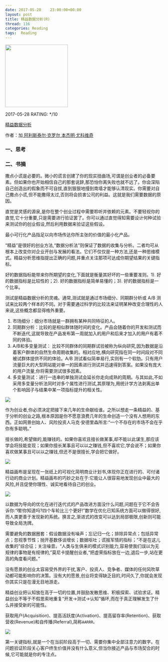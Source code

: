 ```yaml
---
date: 2017-05-28    23:00:00+00:00
layout: post
title: 精益数据分析(R)
thread: 116
categories: Reading
tags:  Reading
---
```


<img src="https://images-cn.ssl-images-amazon.com/images/I/51S6U3xb5AL.jpg" width="200" />

2017-05-28 RATING:  \*/10

[精益数据分析][1]

作者：加[ 阿利斯泰尔·克罗尔 ][2][本杰明·尤科维奇]()

### 一、思考

### 二、书摘

撒点小谎是必要的。微小的谎言创建了你的现实扭曲场,可谓是创业者的必备要素。但如果你也开始相信自己的那套说辞,那恐怕你离失败也就不远了。你会深陷自己创造出的假象而不可自拔,直到狠狠地撞到南墙才能够认清现实。你需要对自己撒点小谎,但不能撒得太过,否则将会损害公司的利益。这就是我们需要数据的原因。

直觉是灵感的源泉,是你在整个创业过程中需要聆听并依赖的元素。不要轻视你的直觉,它十分重要,只是需要进行验证罢了。你可以通过直觉得知需要设计何种试验来测试你的创业假设,然后利用数据来验证这些假设。

最小可行化产品指足以向市场传达你所主张的价值的最小化产品。 

“精益”是很好的创业方法,“数据分析法”则保证了数据的收集与分析。二者均可从根本上改变你对企业开创与发展的看法。它们不仅仅是一种方法,还是一种思维模式。精益分析思维指提出正确的问题,并重点关注那项可达成你期望结果的关键指标。

好的数据指标能带来你所期望的变化,下面就是衡量其好坏的一些重要准则。1). 好的数据指标是比较性的；2). 好的数据指标是简单易懂的；3).  好的数据指标是一个比率。

测试是精益数据分析的灵魂。通常,测试就是通过市场细分、同期群分析或 A/B 测试来比较两个样本的不同。对于需要通过科学的比较法来证明某种改变合理性的人来说,这些概念都显得格外重要。

1. 市场细分：细分市场就是一群拥有某种共同特征的人。
2. 同期群分析：比较的是相似群体随时间的变化。产品会随着你的开发和测试而不断迭代,这就导致在产品发布第一周就加入的用户和后来才加入的用户有着不同的体验。
3. A/B和多变量测试： 比较不同群体的同期群试验被称为纵向研究,因为数据是沿着客户群体的自然生命周期收集的。相对应地,横向研究指在同一时间段对不同被试群体提供不同的体验。A/B 测试看似简单易行,实则有一个软肋。只有用户流量巨大的大型网站能对单一的因素进行测试并迅速得到答案。如果没有庞大的用户流量,你将需要测试很多因素。
4. 多变量测试：进行一连串的单独测试会延长你走向成熟的周期。与其如此,不如采用多变量分析法同时对多个属性进行测试,其原理为,用统计学方法剥离出单个影响因子与结果中某一项指标提升的相关性。

![][image-1]

作为创业者,你必须决定把接下来几年的生命献给谁。之所以想走一条精益的、基于分析的创业之路,根本原因是你不愿意浪费几年的生命创造一个没有人想用的东西。正如网景创始人、风险投资人马克·安德里森所言:“一个不存在的市场不会在乎你有多聪明。”

擅长做的,希望做的,能赚钱的。如果你喜欢且擅长做某事,却不能以此谋生,那应该学会将技能变现；如果你擅长某事且可以以之赚钱,但不喜欢它,学会说不；如果你喜欢做某事且可以以之赚钱,但还不是很擅长,学会把它做好。

![][image-2]

精益画布是呈现在一张纸上的可视化简明商业计划书,体现你正在进行的、可付诸行动的商业计划。精益画布的巧妙之处在于:它能让人很容易地发现创业中最大的风险,并且促使你理性、诚实地看待自己的创业。

![][image-3]

以数据为导向的优化在进行迭代式的产品改进方面没什么问题,问题在于它不会告诉你:“嘿!你知道吗?四个车轮比三个更好!”数学在优化已知系统方面可以做得很好,而人类更善于发现新的系统。换言之,渐进式的改变可以达到局部极限,创新则可能导致全局洗牌。

需要避免的数据圈套：假设数据没有噪声；忘记归一化；排除异常点；包括异常点；忽视季节性；抛开基数侈谈增长；数据呕吐；谎报军情的指标；“不是在这儿收集的”综合征；关注噪音。“人类与生俱来的模式识别能力,容易使我们误以为无规律的事物是有规律的,”莫尼卡提醒创业者,“把虚荣指标放在一边,退后一步,站在更高的角度看问题。”

没有愿景的创业太容易受外界的干扰,客户、投资人、竞争者、媒体的任何风吹草动都可能影响你的决策。没有大的愿景,创业将变得缺乏目的,时间久了,你就会发现你其实只是在漫无目地游走。

精益创业把认知放在高于一切的位置,并鼓励发散思维、积极探索、试验求证。精益创业不等于不假思索地重复“开发→测试→认知”循环,而在于真正理解发生了什么并接受新的可能性。

获取用户(Acquisition)、提高活跃度(Activation)、提高留存率(Retention)、获取营收(Revenue)和自传播(Referral),简称`AARRR。`

![][image-4]

第一关键指标,就是一个在当前阶段高于一切、需要你集中全部注意力的数字。在问题验证阶段关心客户终生价值并没有什么意义,但当你接近产品与市场契合的时候,它可能就是你的专注点。

































[1]:	https://www.amazon.cn/%E5%9B%BE%E4%B9%A6/dp/B00RBEIHL2
[2]:	%E4%B8%89%E8%8A%82%E8%AF%BE


[image-1]:	/images/%E7%B2%BE%E7%9B%8A%E6%95%B0%E6%8D%AE%E5%88%86%E6%9E%90/%E6%B5%8B%E8%AF%95%E6%96%B9%E6%B3%95.png
[image-2]:	/images/%E7%B2%BE%E7%9B%8A%E6%95%B0%E6%8D%AE%E5%88%86%E6%9E%90/%E8%81%8C%E4%B8%9A%E8%A7%84%E5%88%92.png
[image-3]:	/images/%E7%B2%BE%E7%9B%8A%E6%95%B0%E6%8D%AE%E5%88%86%E6%9E%90/%E7%B2%BE%E7%9B%8A%E7%94%BB%E5%B8%83.png
[image-4]:	/images/%E7%B2%BE%E7%9B%8A%E6%95%B0%E6%8D%AE%E5%88%86%E6%9E%90/AARRR%E6%A8%A1%E5%9E%8B.png